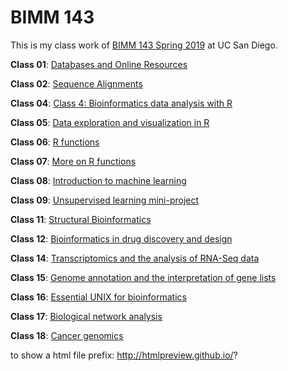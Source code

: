 # BIMM 143

This is my class work of [BIMM 143 Spring 2019](https://bioboot.github.io/bimm143_S19/) at UC San Diego.

**Class 01**: [Databases and Online Resources](https://github.com/yiiif/BIMM143/blob/master/class01/class01.html)

**Class 02**: [Sequence Alignments](https://github.com/yiiif/BIMM143/blob/master/class02/class02.md)

**Class 04**: [Class 4: Bioinformatics data analysis with R](https://github.com/yiiif/BIMM143/blob/master/class04/class04.md)

**Class 05**: [Data exploration and visualization in R](https://github.com/yiiif/BIMM143/blob/master/class05/class05.md)

**Class 06**: [R functions](https://github.com/yiiif/BIMM143/blob/master/class06/class06.md)

**Class 07**: [More on R functions](https://github.com/yiiif/BIMM143/blob/master/class07/class07.md)

**Class 08**: [Introduction to machine learning](https://github.com/yiiif/BIMM143/blob/master/class08/class08.md)

**Class 09**: [Unsupervised learning mini-project](https://github.com/yiiif/BIMM143/blob/master/class09/class09.md)

**Class 11**: [Structural Bioinformatics](https://github.com/yiiif/BIMM143/blob/master/class11/class11.md)

**Class 12**: [Bioinformatics in drug discovery and design](https://github.com/yiiif/BIMM143/blob/master/class12/class12.md)

**Class 14**: [Transcriptomics and the analysis of RNA-Seq data](https://github.com/yiiif/BIMM143/blob/master/class14/class14.md)

**Class 15**: [Genome annotation and the interpretation of gene lists](https://github.com/yiiif/BIMM143/blob/master/class15/class15.md)

**Class 16**: [Essential UNIX for bioinformatics](https://github.com/yiiif/BIMM143/blob/master/class16/class16.md)

**Class 17**: [Biological network analysis](https://github.com/yiiif/BIMM143/blob/master/class17/class17.md)

**Class 18**: [Cancer genomics](https://github.com/yiiif/BIMM143/blob/master/class18/class18.md)

to show a html file prefix: http://htmlpreview.github.io/?
